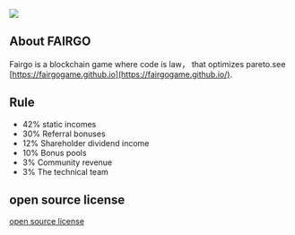 ![](https://github.com/fairgogame/fairgogame.github.io/raw/master/fairgogame.png)

## About FAIRGO

Fairgo is a blockchain game where code is law， that optimizes pareto.see [https://fairgogame.github.io](https://fairgogame.github.io/).

## Rule 

* 42% static incomes  
* 30% Referral bonuses
* 12% Shareholder dividend income
* 10% Bonus pools
* 3%  Community revenue
* 3%  The technical team
## open source license
[open source license](https://github.com/fairgogame/fairgogame.github.io/tree/master/contract-code)  
